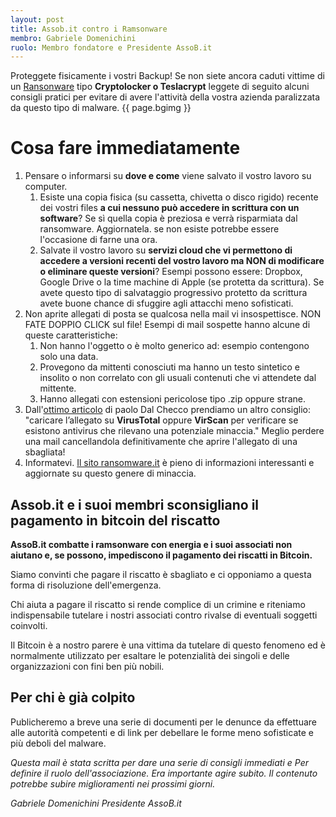 ```yaml
---
layout: post
title: Assob.it contro i Ramsonware
membro: Gabriele Domenichini
ruolo: Membro fondatore e Presidente AssoB.it
---
```

Proteggete fisicamente i vostri Backup!
Se non siete ancora caduti vittime di un [Ransonware](https://it.wikipedia.org/wiki/Ransomware)
tipo **Cryptolocker o Teslacrypt** leggete di seguito alcuni consigli pratici
per evitare di avere l'attività della vostra azienda paralizzata da questo
tipo di malware.
{{ page.bgimg }}
<!-- more -->

# Cosa fare immediatamente

1. Pensare o informarsi su **dove e come** viene salvato il vostro lavoro su computer.
    1. Esiste una copia fisica (su cassetta, chivetta o disco rigido) recente
    dei vostri files **a cui nessuno può accedere in scrittura con un software**?
    Se sì quella copia è preziosa e verrà risparmiata dal ransomware. Aggiornatela.
    se non esiste potrebbe essere l'occasione di farne una ora.
    2. Salvate il vostro lavoro su **servizi cloud che vi permettono di accedere a
    versioni recenti del vostro lavoro ma NON di modificare o eliminare queste versioni**?
    Esempi possono essere: Dropbox, Google Drive o la time machine di Apple
    (se protetta da scrittura).
    Se avete questo tipo di salvataggio progressivo protetto da scrittura avete
    buone chance di sfuggire agli attacchi meno sofisticati.
2. Non aprite allegati di posta se qualcosa nella mail vi insospettisce.
  NON FATE DOPPIO CLICK sul file!
  Esempi di mail sospette hanno alcune di queste caratteristiche:
    1. Non hanno l'oggetto o è molto generico ad: esempio contengono solo una data.
    2. Provegono da mittenti conosciuti ma hanno un testo sintetico e insolito o
    non correlato con gli usuali contenuti che vi attendete dal mittente.
    3. Hanno allegati con estensioni pericolose tipo .zip oppure strane.
3. Dall'[ottimo articolo](http://www.ransomware.it/ransomware-teslacrypt-3-0/) di paolo Dal Checco prendiamo un altro consiglio: "caricare l’allegato su **VirusTotal** oppure **VirScan** per verificare se esistono antivirus che rilevano una potenziale minaccia."
    Meglio perdere una mail cancellandola definitivamente che aprire
    l'allegato di una sbagliata!
3. Informatevi.  [Il sito ransomware.it](http://www.ransomware.it/) è pieno di informazioni interessanti e aggiornate su questo genere di minaccia.

## Assob.it e i suoi membri sconsigliano il pagamento in bitcoin del riscatto

**AssoB.it combatte i ramsonware con energia e i suoi associati non aiutano e, se
possono, impediscono il pagamento dei riscatti in Bitcoin.**

Siamo convinti che pagare il riscatto è sbagliato e ci opponiamo a questa forma
di risoluzione dell'emergenza.

Chi aiuta a pagare il riscatto si rende complice di un crimine e riteniamo
indispensabile tutelare i nostri associati contro rivalse di eventuali
soggetti coinvolti.

Il Bitcoin è a nostro parere è una vittima da tutelare di questo fenomeno ed è normalmente utilizzato per esaltare le potenzialità dei singoli e delle organizzazioni con fini ben più nobili.


## Per chi è già colpito

Publicheremo a breve una serie di documenti per le denunce da effettuare alle
autorità competenti e di link per debellare le forme meno sofisticate e più
deboli del malware.

*Questa mail è stata scritta per dare una serie di consigli immediati e Per
definire il ruolo dell'associazione. Era importante agire subito. Il contenuto
potrebbe subire miglioramenti nei prossimi giorni.*

*Gabriele Domenichini
Presidente AssoB.it*
